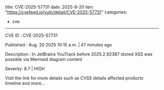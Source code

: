  
title: CVE-2025-57731
date: 2025-8-20
lien: "https://cvefeed.io/vuln/detail/CVE-2025-57731"
categories:
  - cve
---

CVE ID : CVE-2025-57731

Published :  Aug. 20
2025
10:15 a.m. | 47 minutes ago

Description : In JetBrains YouTrack before 2025.2.92387 stored XSS was possible via Mermaid diagram content

Severity: 8.7 | HIGH

Visit the link for more details
such as CVSS details
affected products
timeline
and more...
